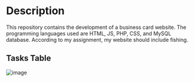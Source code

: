 # Description
This repository contains the development of a business card website. The programming languages used are HTML, JS, PHP, CSS, and MySQL database. According to my assignment, my website should include fishing.

## Tasks Table
![image](https://github.com/Kin-Game/web2024ki49zubrytskyiroman9/assets/130053068/b261ca12-dabc-4bda-a85f-4d1db793044c)
